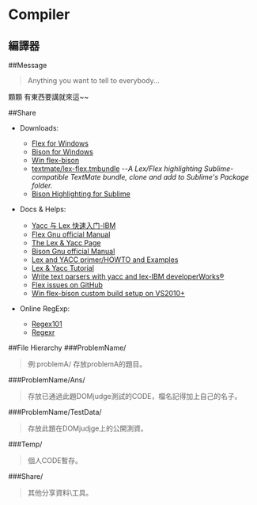 # Compiler
## 編譯器

##Message
>Anything you want to tell to everybody...

顆顆 有東西要講就來這~~

##Share
* Downloads:
  * [Flex for Windows](http://gnuwin32.sourceforge.net/packages/flex.htm)
  * [Bison for Windows](http://gnuwin32.sourceforge.net/packages/bison.htm)
  * [Win flex-bison](https://sourceforge.net/projects/winflexbison/)
  * [textmate/lex-flex.tmbundle](https://github.com/textmate/lex-flex.tmbundle) --_A Lex/Flex highlighting Sublime-compatible TextMate bundle, clone and add to Sublime's Package folder._
  * [Bison Highlighting for Sublime](https://packagecontrol.io/packages/Bison)
  
* Docs & Helps:
  * [Yacc 与 Lex 快速入门-IBM](https://www.ibm.com/developerworks/cn/linux/sdk/lex/index.html)
  * [Flex Gnu official Manual](ftp://ftp.gnu.org/old-gnu/Manuals/flex-2.5.4/html_mono/flex.html)
  * [The Lex & Yacc Page](http://dinosaur.compilertools.net/)
  * [Bison Gnu official Manual](https://www.gnu.org/software/bison/manual/bison.html)
  * [Lex and YACC primer/HOWTO and Examples](https://ds9a.nl/lex-yacc/cvs/lex-yacc-howto.html)
  * [Lex & Yacc Tutorial](http://epaperpress.com/lexandyacc/)
  * [Write text parsers with yacc and lex-IBM developerWorks®](https://www.ibm.com/developerworks/aix/tutorials/au-lexyacc/)
  * [Flex issues on GitHub](https://github.com/westes/flex/issues)
  * [Win flex-bison custom build setup on VS2010+](https://sourceforge.net/p/winflexbison/wiki/Visual%20Studio%20custom%20build%20rules/)
* Online RegExp:
  * [Regex101](https://regex101.com/)
  * [Regexr](http://regexr.com/)
  
##File Hierarchy
###ProblemName/
>例:problemA/ 存放problemA的題目。

###ProblemName/Ans/
>存放已通過此題DOMjudge測試的CODE，檔名記得加上自己的名子。

###ProblemName/TestData/
>存放此題在DOMjudjge上的公開測資。

###Temp/
>個人CODE暫存。

###Share/
>其他分享資料\工具。
